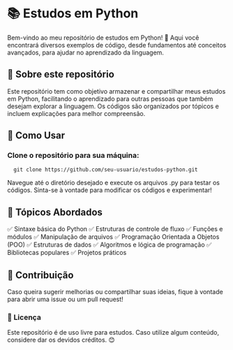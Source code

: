 # 📚 Estudos em Python
Bem-vindo ao meu repositório de estudos em Python! 🚀 Aqui você encontrará diversos exemplos de código, desde fundamentos até conceitos avançados, para ajudar no aprendizado da linguagem.

## 📌 Sobre este repositório
Este repositório tem como objetivo armazenar e compartilhar meus estudos em Python, facilitando o aprendizado para outras pessoas que também desejam explorar a linguagem. Os códigos são organizados por tópicos e incluem explicações para melhor compreensão.

## 🚀 Como Usar
### Clone o repositório para sua máquina:
```http
  git clone https://github.com/seu-usuario/estudos-python.git
```
Navegue até o diretório desejado e execute os arquivos .py para testar os códigos.
Sinta-se à vontade para modificar os códigos e experimentar!
## 🎯 Tópicos Abordados

✅ Sintaxe básica do Python
✅ Estruturas de controle de fluxo
✅ Funções e módulos
✅ Manipulação de arquivos
✅ Programação Orientada a Objetos (POO)
✅ Estruturas de dados
✅ Algoritmos e lógica de programação
✅ Bibliotecas populares
✅ Projetos práticos

## 📢 Contribuição
Caso queira sugerir melhorias ou compartilhar suas ideias, fique à vontade para abrir uma issue ou um pull request!

### 📜 Licença
Este repositório é de uso livre para estudos. Caso utilize algum conteúdo, considere dar os devidos créditos. 😊
